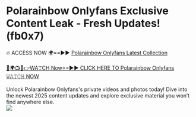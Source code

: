 # Polarainbow Onlyfans Exclusive Content Leak - Fresh Updates! (fb0x7)

🔥 ACCESS NOW 🌍==►► <a href="https://tinyurl.com/kvy9nzfs" rel="nofollow">Polarainbow Onlyfans Latest Collection</a>
<br><br>
[🔴🌍📺📱👉WA𝚃CH Now==►► CLICK HERE TO Polarainbow Onlyfans 𝚆𝙰𝚃𝙲𝙷 NOW](https://tinyurl.com/kvy9nzfs)
<br><br>
Unlock Polarainbow Onlyfans's private videos and photos today! Dive into the newest 2025 content updates and explore exclusive material you won’t find anywhere else.
<br>
<a href="https://tinyurl.com/kvy9nzfs" rel="nofollow" data-target="animated-image.originalLink"><img src="https://camo.githubusercontent.com/8a4f000d20f83aca3bf7ec5f350d767afa0574a8a352519fd8cfa583a6f93a33/68747470733a2f2f692e696d6775722e636f6d2f644a486b345a712e676966" data-canonical-src="https://i.imgur.com/dJHk4Zq.gif" style="max-width: 100%; display: inline-block;" data-target="animated-image.originalImage"></a>
<br>
